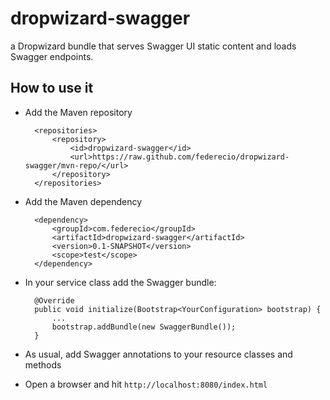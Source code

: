 dropwizard-swagger
==================

a Dropwizard bundle that serves Swagger UI static content and loads Swagger endpoints.



How to use it
-------------

* Add the Maven repository

        <repositories>
            <repository>
                <id>dropwizard-swagger</id>
                <url>https://raw.github.com/federecio/dropwizard-swagger/mvn-repo/</url>
            </repository>
        </repositories>


* Add the Maven dependency

        <dependency>
            <groupId>com.federecio</groupId>
            <artifactId>dropwizard-swagger</artifactId>
            <version>0.1-SNAPSHOT</version>
            <scope>test</scope>
        </dependency>


* In your service class add the Swagger bundle:

        @Override
        public void initialize(Bootstrap<YourConfiguration> bootstrap) {
            ...
            bootstrap.addBundle(new SwaggerBundle());
        }


* As usual, add Swagger annotations to your resource classes and methods


* Open a browser and hit `http://localhost:8080/index.html`